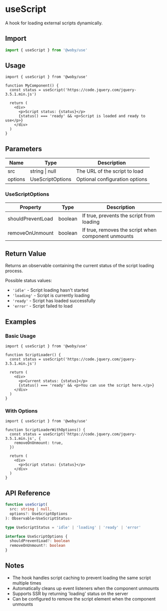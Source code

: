 # useScript

A hook for loading external scripts dynamically.

## Import

```typescript
import { useScript } from '@woby/use'
```

## Usage

```tsx
import { useScript } from '@woby/use'

function MyComponent() {
  const status = useScript('https://code.jquery.com/jquery-3.5.1.min.js')
  
  return (
    <div>
      <p>Script status: {status}</p>
      {status() === 'ready' && <p>Script is loaded and ready to use</p>}
    </div>
  )
}
```

## Parameters

| Name    | Type             | Description                    |
|---------|------------------|--------------------------------|
| src     | string \| null   | The URL of the script to load  |
| options | UseScriptOptions | Optional configuration options |

### UseScriptOptions

| Property          | Type    | Description                                    |
|-------------------|---------|------------------------------------------------|
| shouldPreventLoad | boolean | If true, prevents the script from loading      |
| removeOnUnmount   | boolean | If true, removes the script when component unmounts |

## Return Value

Returns an observable containing the current status of the script loading process.

Possible status values:
- `'idle'` - Script loading hasn't started
- `'loading'` - Script is currently loading
- `'ready'` - Script has loaded successfully
- `'error'` - Script failed to load

## Examples

### Basic Usage

```tsx
import { useScript } from '@woby/use'

function ScriptLoader() {
  const status = useScript('https://code.jquery.com/jquery-3.5.1.min.js')
  
  return (
    <div>
      <p>Current status: {status}</p>
      {status() === 'ready' && <p>You can use the script here.</p>}
    </div>
  )
}
```

### With Options

```tsx
import { useScript } from '@woby/use'

function ScriptLoaderWithOptions() {
  const status = useScript('https://code.jquery.com/jquery-3.5.1.min.js', {
    removeOnUnmount: true,
  })
  
  return (
    <div>
      <p>Script status: {status}</p>
    </div>
  )
}
```

## API Reference

```typescript
function useScript(
  src: string | null, 
  options?: UseScriptOptions
): Observable<UseScriptStatus>

type UseScriptStatus = 'idle' | 'loading' | 'ready' | 'error'

interface UseScriptOptions {
  shouldPreventLoad?: boolean
  removeOnUnmount?: boolean
}
```

## Notes

- The hook handles script caching to prevent loading the same script multiple times
- Automatically cleans up event listeners when the component unmounts
- Supports SSR by returning 'loading' status on the server
- Can be configured to remove the script element when the component unmounts